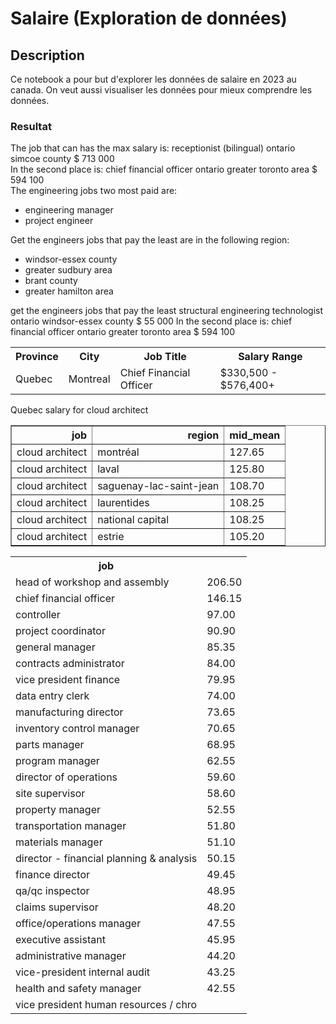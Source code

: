 # Salaire (Exploration de données)

## Description

Ce notebook a pour but d'explorer les données de salaire en 2023 au canada.
On veut aussi visualiser les données pour mieux comprendre les données.

### Resultat

<div id="maxSalary">
    The job that can has the max salary is:
      <span id="max">
        receptionist (bilingual) ontario simcoe county $ 713 000
      </span>
    <div>
      In the second place is: chief financial officer ontario greater toronto
      area $ 594 100
    </div>
    <div>The engineering jobs two most paid are:
      <ul>
        <li>engineering manager</li>
        <li>project engineer</li>
      </ul>
    </div>
    <div id="leastpayedregion">
      Get the engineers jobs that pay the least are in the following region:
      <ul>
        <li>windsor-essex county</li>
        <li>greater sudbury area</li>
        <li>brant county</li>
        <li>greater hamilton area</li>
      </ul>
    </div>
    <div id="minSalary">
      get the engineers jobs that pay the least
      <span id="min">
        structural engineering technologist ontario windsor-essex county $ 55
        000
      </span>
      In the second place is: chief financial officer ontario greater toronto
      area $ 594 100
    </div>
    <div id="quebecmostpayed">
      <table>
        <tr>
          <th>Province</th>
          <th>City</th>
          <th>Job Title</th>
          <th>Salary Range</th>
        </tr>
        <tr>
          <td>Quebec</td>
          <td>Montreal</td>
          <td>Chief Financial Officer</td>
          <td>$330,500 - $576,400+</td>
        </tr>
      </table>
    </div>
    <div>
      Quebec salary for cloud architect
      <table border="1" class="dataframe">
        <thead>
          <tr style="text-align: right">
            <th>job</th>
            <th>region</th>
            <th>mid_mean</th>
          </tr>
        </thead>
        <tbody>
          <tr>
            <td>cloud architect</td>
            <td>montréal</td>
            <td>127.65</td>
          </tr>
          <tr>
            <td>cloud architect</td>
            <td>laval</td>
            <td>125.80</td>
          </tr>
          <tr>
            <td>cloud architect</td>
            <td>saguenay-lac-saint-jean</td>
            <td>108.70</td>
          </tr>
          <tr>
            <td>cloud architect</td>
            <td>laurentides</td>
            <td>108.25</td>
          </tr>
          <tr>
            <td>cloud architect</td>
            <td>national capital</td>
            <td>108.25</td>
          </tr>
          <tr>
            <td>cloud architect</td>
            <td>estrie</td>
            <td>105.20</td>
          </tr>
        </tbody>
      </table>
    </div>
    <div id="salary">
      <table>
        <tr>
          <th>job</th>
        </tr>
        <tr>
          <td>head of workshop and assembly</td>
          <td>206.50</td>
        </tr>
        <tr>
          <td>chief financial officer</td>
          <td>146.15</td>
        </tr>
        <tr>
          <td>controller</td>
          <td>97.00</td>
        </tr>
        <tr>
          <td>project coordinator</td>
          <td>90.90</td>
        </tr>
        <tr>
          <td>general manager</td>
          <td>85.35</td>
        </tr>
        <tr>
          <td>contracts administrator</td>
          <td>84.00</td>
        </tr>
        <tr>
          <td>vice president finance</td>
          <td>79.95</td>
        </tr>
        <tr>
          <td>data entry clerk</td>
          <td>74.00</td>
        </tr>
        <tr>
          <td>manufacturing director</td>
          <td>73.65</td>
        </tr>
        <tr>
          <td>inventory control manager</td>
          <td>70.65</td>
        </tr>
        <tr>
          <td>parts manager</td>
          <td>68.95</td>
        </tr>
        <tr>
          <td>program manager</td>
          <td>62.55</td>
        </tr>
        <tr>
          <td>director of operations</td>
          <td>59.60</td>
        </tr>
        <tr>
          <td>site supervisor</td>
          <td>58.60</td>
        </tr>
        <tr>
          <td>property manager</td>
          <td>52.55</td>
        </tr>
        <tr>
          <td>transportation manager</td>
          <td>51.80</td>
        </tr>
        <tr>
          <td>materials manager</td>
          <td>51.10</td>
        </tr>
        <tr>
          <td>director - financial planning &amp; analysis</td>
          <td>50.15</td>
        </tr>
        <tr>
          <td>finance director</td>
          <td>49.45</td>
        </tr>
        <tr>
          <td>qa/qc inspector</td>
          <td>48.95</td>
        </tr>
        <tr>
          <td>claims supervisor</td>
          <td>48.20</td>
        </tr>
        <tr>
          <td>office/operations manager</td>
          <td>47.55</td>
        </tr>
        <tr>
          <td>executive assistant</td>
          <td>45.95</td>
        </tr>
        <tr>
          <td>administrative manager</td>
          <td>44.20</td>
        </tr>
        <tr>
          <td>vice-president internal audit</td>
          <td>43.25</td>
        </tr>
        <tr>
          <td>health and safety manager</td>
          <td>42.55</td>
        </tr>
        <tr>
          <td>vice president human resources / chro</td>
          <td>
    </div>


